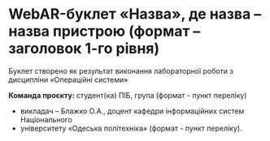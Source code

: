 # WebAR-буклет «Назва», де назва – назва пристрою (формат – заголовок 1-го рівня)
Буклет створено як результат виконання лабораторної роботи з дисципліни
«Операційні системи»

**Команда проєкту:**
студент(ка) ПІБ, група (формат - пункт переліку)
* викладач – Блажко О.А., доцент кафедри інформаційних систем Національного
* університету «Одеська політехніка» (формат - пункт переліку).
